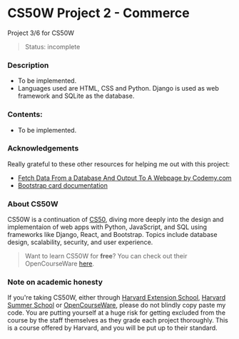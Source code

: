 # CS50W Project 2 - Commerce
Project 3/6 for CS50W
> Status: incomplete
  
### Description
* To be implemented.
* Languages used are HTML, CSS and Python. Django is used as web framework and SQLite as the database.
  
### Contents:
* To be implemented.
  
### Acknowledgements
Really grateful to these other resources for helping me out with this project:
* [Fetch Data From a Database And Output To A Webpage by Codemy.com](https://www.youtube.com/watch?v=H3joYTIRqKk)
* [Bootstrap card documentation](https://getbootstrap.com/docs/4.1/components/card/)

### About CS50W
CS50W is a continuation of [CS50](https://cs50.harvard.edu/), diving more deeply into the design and implementaion of web apps with Python, JavaScript, and SQL using frameworks like Django, React, and Bootstrap. Topics include database design, scalability, security, and user experience.  
> Want to learn CS50W for **free**? You can check out their OpenCourseWare [here](https://cs50.harvard.edu/web/).
  
### Note on academic honesty
If you're taking CS50W, either through [Harvard Extension School](https://extension.harvard.edu/), [Harvard Summer School](https://summer.harvard.edu/) or [OpenCourseWare](https://cs50.harvard.edu/web/), please do not blindly copy paste my code. You are putting yourself at a huge risk for getting excluded from the course by the staff themselves as they grade each project thoroughly. This is a course offered by Harvard, and you will be put up to their standard.
